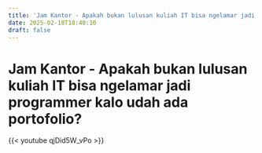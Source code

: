 ```yaml
---
title: 'Jam Kantor - Apakah bukan lulusan kuliah IT bisa ngelamar jadi programmer kalo udah ada portofolio?'
date: 2025-02-18T18:40:10
draft: false
---
```


# Jam Kantor - Apakah bukan lulusan kuliah IT bisa ngelamar jadi programmer kalo udah ada portofolio?

{{< youtube qjDid5W_vPo >}}
